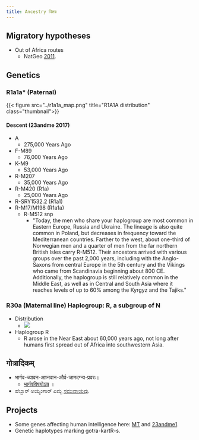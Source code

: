 ```yaml
---
title: Ancestry पितरः
---
```



## Migratory hypotheses

- Out of Africa routes
    - NatGeo [2011](http://voices.nationalgeographic.com/2011/11/03/modern-humans-wandered-out-of-africa-via-arabia/).

## Genetics
        
### R1a1a* (Paternal)
{{< figure src="../r1a1a_map.png" title="R1A1A distribution" class="thumbnail">}}

#### Descent (23andme 2017)
- A
    - 275,000 Years Ago
- F-M89
    - 76,000 Years Ago
- K-M9
    - 53,000 Years Ago
- R-M207
    - 35,000 Years Ago
- R-M420 (R1a)
    - 25,000 Years Ago
- R-SRY1532.2 (R1a1)
- R-M17/M198 (R1a1a)
    - R-M512 snp
        - "Today, the men who share your haplogroup are most common in Eastern Europe, Russia and Ukraine. The lineage is also quite common in Poland, but decreases in frequency toward the Mediterranean countries. Farther to the west, about one-third of Norwegian men and a quarter of men from the far northern British Isles carry R-M512. Their ancestors arrived with various groups over the past 2,000 years, including with the Anglo-Saxons from central Europe in the 5th century and the Vikings who came from Scandinavia beginning about 800 CE. Additionally, the haplogroup is still relatively common in the Middle East, as well as in Central and South Asia where it reaches levels of up to 60% among the Kyrgyz and the Tajiks."


### R30a (Maternal line) Haplogroup: R, a subgroup of N
- Distribution
    - [![](http://i.imgur.com/dtJzFQL.png)](http://i.imgur.com/dtJzFQL.png)        
- Haplogroup R
    - R arose in the Near East about 60,000 years ago, not long after humans first spread out of Africa into southwestern Asia.

## गोत्रादिकम्
- भार्गव-च्यावन-आप्नवान-और्व-जामदग्न्य-प्रवरः।
  - [भार्गवविषयोऽत्र](/notes/history/homo/sapiens/Aryan/satem/indo-iranian/indo-aryan/v1/persons/sage-bloodlines/bhRguH/dvitIyajanmani_bhRguH/chyavanaH/ApnavAna/aurvaH/jamadagniH/) ।
- ಹೆಬ್ಬಾರ್ ಅಯ್ಯಂಗಾರ್ ಎಮ್ಬ [ಸಮುದಾಯವು](/notes/history/homo/sapiens/Aryan/satem/indo-iranian/indo-aryan/v1/hebbAr-iyengAr/). 

## Projects

- Some genes affecting human intelligence here: [MT](https://manasataramgini.wordpress.com/2007/10/31/genes-affecting-human-intelligence/) and [23andme1](https://www.23andme.com/you/community/thread/717/).
- Genetic haplotypes marking gotra-kartR-s.